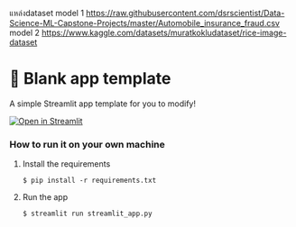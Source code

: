 แหล่งdataset
model 1
https://raw.githubusercontent.com/dsrscientist/Data-Science-ML-Capstone-Projects/master/Automobile_insurance_fraud.csv
model 2
https://www.kaggle.com/datasets/muratkokludataset/rice-image-dataset



# 🎈 Blank app template

A simple Streamlit app template for you to modify!

[![Open in Streamlit](https://static.streamlit.io/badges/streamlit_badge_black_white.svg)](https://blank-app-template.streamlit.app/)

### How to run it on your own machine

1. Install the requirements

   ```
   $ pip install -r requirements.txt
   ```

2. Run the app

   ```
   $ streamlit run streamlit_app.py
   ```





   
